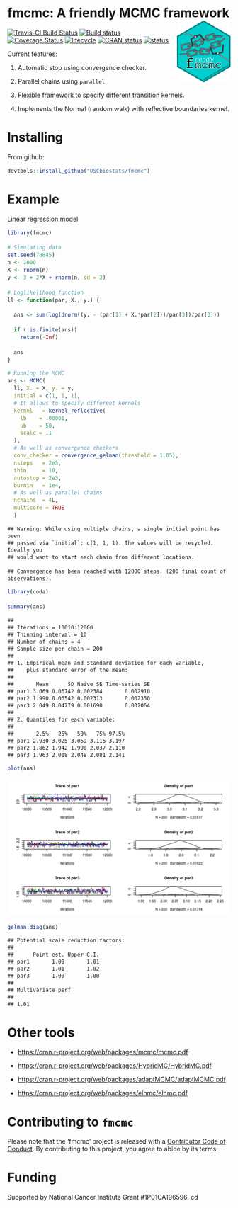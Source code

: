 
# fmcmc: A friendly MCMC framework <img src="man/figures/logo.png" align="right" height="140"/>

[![Travis-CI Build
Status](https://travis-ci.org/USCbiostats/fmcmc.svg?branch=master)](https://travis-ci.org/USCbiostats/fmcmc)
[![Build
status](https://ci.appveyor.com/api/projects/status/3x9qj7imvoijb1vf?svg=true)](https://ci.appveyor.com/project/gvegayon/fmcmc)
[![Coverage
Status](https://img.shields.io/codecov/c/github/USCbiostats/fmcmc/master.svg)](https://codecov.io/github/USCbiostats/fmcmc?branch=master)
[![lifecycle](https://img.shields.io/badge/lifecycle-experimental-orange.svg)](https://www.tidyverse.org/lifecycle/#experimental)
[![CRAN
status](https://www.r-pkg.org/badges/version/fmcmc)](https://cran.r-project.org/package=fmcmc)
[![status](http://joss.theoj.org/papers/2e86b709451443990c1c6776ebb7f756/status.svg)](http://joss.theoj.org/papers/2e86b709451443990c1c6776ebb7f756)

Current features:

1.  Automatic stop using convergence checker.

2.  Parallel chains using `parallel`

3.  Flexible framework to specify different transition kernels.

4.  Implements the Normal (random walk) with reflective boundaries
    kernel.

# Installing

From github:

``` r
devtools::install_github("USCbiostats/fmcmc")
```

# Example

Linear regression model

``` r
library(fmcmc)

# Simulating data
set.seed(78845)
n <- 1000
X <- rnorm(n)
y <- 3 + 2*X + rnorm(n, sd = 2)

# Loglikelihood function
ll <- function(par, X., y.) {
  
  ans <- sum(log(dnorm((y. - (par[1] + X.*par[2]))/par[3])/par[3]))
  
  if (!is.finite(ans))
    return(-Inf)
  
  ans
}
```

``` r
# Running the MCMC
ans <- MCMC(
  ll, X. = X, y. = y,
  initial = c(1, 1, 1),
  # It allows to specify different kernels
  kernel   = kernel_reflective(
    lb    = .00001,
    ub    = 50,
    scale = .1
  ),
  # As well as convergence checkers
  conv_checker = convergence_gelman(threshold = 1.05),
  nsteps   = 2e5,
  thin     = 10,
  autostop = 2e3,
  burnin   = 1e4,
  # As well as parallel chains
  nchains  = 4L,
  multicore = TRUE
  )
```

    ## Warning: While using multiple chains, a single initial point has been
    ## passed via `initial`: c(1, 1, 1). The values will be recycled. Ideally you
    ## would want to start each chain from different locations.

    ## Convergence has been reached with 12000 steps. (200 final count of observations).

``` r
library(coda)

summary(ans)
```

    ## 
    ## Iterations = 10010:12000
    ## Thinning interval = 10 
    ## Number of chains = 4 
    ## Sample size per chain = 200 
    ## 
    ## 1. Empirical mean and standard deviation for each variable,
    ##    plus standard error of the mean:
    ## 
    ##       Mean      SD Naive SE Time-series SE
    ## par1 3.069 0.06742 0.002384       0.002910
    ## par2 1.990 0.06542 0.002313       0.002350
    ## par3 2.049 0.04779 0.001690       0.002064
    ## 
    ## 2. Quantiles for each variable:
    ## 
    ##       2.5%   25%   50%   75% 97.5%
    ## par1 2.930 3.025 3.069 3.116 3.197
    ## par2 1.862 1.942 1.990 2.037 2.110
    ## par3 1.963 2.018 2.048 2.081 2.141

``` r
plot(ans)
```

![](man/figures/summary-and-plot1-1.png)<!-- -->

``` r
gelman.diag(ans)
```

    ## Potential scale reduction factors:
    ## 
    ##      Point est. Upper C.I.
    ## par1       1.00       1.01
    ## par2       1.01       1.02
    ## par3       1.00       1.00
    ## 
    ## Multivariate psrf
    ## 
    ## 1.01

# Other tools

  - <https://cran.r-project.org/web/packages/mcmc/mcmc.pdf>

  - <https://cran.r-project.org/web/packages/HybridMC/HybridMC.pdf>

  - <https://cran.r-project.org/web/packages/adaptMCMC/adaptMCMC.pdf>

  - <https://cran.r-project.org/web/packages/elhmc/elhmc.pdf>

# Contributing to `fmcmc`

Please note that the ‘fmcmc’ project is released with a [Contributor
Code of Conduct](CODE_OF_CONDUCT.md). By contributing to this project,
you agree to abide by its terms.

# Funding

Supported by National Cancer Institute Grant \#1P01CA196596. cd
